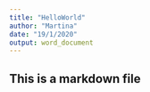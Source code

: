 ```yaml
---
title: "HelloWorld"
author: "Martina"
date: "19/1/2020"
output: word_document
---
```


## This is a markdown file

